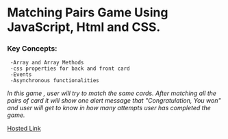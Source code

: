 # Matching Pairs Game Using JavaScript, Html and CSS.
### Key Concepts:
     -Array and Array Methods
     -css properties for back and front card
     -Events
     -Asynchronous functionalities

*In this game , user will try to match the same cards. After matching all the pairs of card it will show one alert message that "Congratulation, You won" and user will get to know in how many attempts user  has completed the game.*

[Hosted Link](https://ratnakargiri973.github.io/MatchingPairsGame/)
